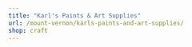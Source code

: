 ```yaml
---
title: "Karl's Paints & Art Supplies"
url: /mount-vernon/karls-paints-and-art-supplies/
shop: craft
---
```

